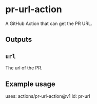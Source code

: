 # pr-url-action

A GitHub Action that can get the PR URL.

## Outputs

## `url`

The url of the PR.

## Example usage

uses: actions/pr-url-action@v1
id: pr-url